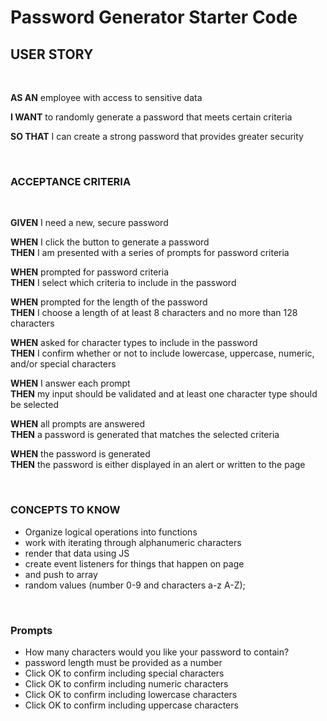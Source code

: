 # Password Generator Starter Code

## **USER STORY**
<br>

**AS AN** employee with access to sensitive data

**I WANT** to randomly generate a password that meets certain criteria  

**SO THAT** I can create a strong password that provides greater security

<br>

### **ACCEPTANCE CRITERIA**
<br>

**GIVEN** I need a new, secure password

**WHEN** I click the button to generate a password<br>
**THEN** I am presented with a series of prompts for password criteria

**WHEN** prompted for password criteria<br>
**THEN** I select which criteria to include in the password

**WHEN** prompted for the length of the password<br>
**THEN** I choose a length of at least 8 characters and no more than 128 characters

**WHEN** asked for character types to include in the password<br>
**THEN** I confirm whether or not to include lowercase, uppercase, numeric, and/or special characters

**WHEN** I answer each prompt<br>
**THEN** my input should be validated and at least one character type should be selected

**WHEN** all prompts are answered<br>
**THEN** a password is generated that matches the selected criteria

**WHEN** the password is generated<br>
**THEN** the password is either displayed in an alert or written to the page

<br>

### **CONCEPTS TO KNOW**
* Organize logical operations into functions 
* work with iterating through alphanumeric characters
* render that data using JS
* create event listeners for things that happen on page
* and push to array
* random values (number 0-9 and characters a-z A-Z);

<br>

### Prompts
* How many characters would you like your password to contain?
* password length must be provided as a number
* Click OK to confirm including special characters
* Click OK to confirm including numeric characters
* Click OK to confirm including lowercase characters
* Click OK to confirm including uppercase characters